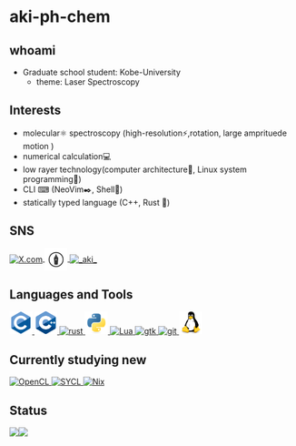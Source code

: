 # aki-ph-chem

## whoami

- Graduate school student: Kobe-University
    - theme: Laser Spectroscopy

## Interests

- molecular⚛️  spectroscopy (high-resolution⚡️,rotation, large amprituede motion )
- numerical calculation💻
- low rayer technology(computer architecture🧮, Linux system programming🐧)
- CLI ⌨ (NeoVim✒️, Shell🐚)
- statically typed language (C++, Rust 🦀)

## SNS

<p align="left">
<!-- X -->
<a href="https://x.com/aaki36011407" target="blank"><img align="center" src="https://upload.wikimedia.org/wikipedia/commons/c/ce/X_logo_2023.svg" alt="X.com" height="30" width="30"/>
</a>
<!-- Hatena -->
<a href="https://a44ki.hatenablog.com/" target="blank"><img align="center" src="./fig/hatenablog-logo.svg" alt="__aki_nikki_" height="40" width="40"/>
</a>
<!-- GitLab -->
<a href="https://gitlab.com/_aki_" target="blank"><img align="center" alt="_aki_" height="43" width="43">
</a>
</p>

## Languages and Tools

<p align="left">
<!-- C -->
<a href="https://www.cprogramming.com/" target="_blank" rel="noreferrer"><img src="https://raw.githubusercontent.com/devicons/devicon/master/icons/c/c-original.svg" alt="c" width="40" height="40"/>
</a>
<!-- C++ -->
<a href="https://www.w3schools.com/cpp/" target="_blank" rel="noreferrer"><img src="https://raw.githubusercontent.com/devicons/devicon/master/icons/cplusplus/cplusplus-original.svg" alt="cplusplus" width="40" height="40"/>
</a>
<!-- Rust -->
<a href="https://www.rust-lang.org" target="_blank" rel="noreferrer"><img src="https://www.rust-lang.org/static/images/rust-logo-blk.svg" alt="rust" width="55" height="55"/>
</a>
<!-- Python -->
<a href="https://www.python.org" target="_blank" rel="noreferrer"><img src="https://raw.githubusercontent.com/devicons/devicon/master/icons/python/python-original.svg" alt="python" width="40" height="40"/>
</a>
<!-- Lua -->
<a href="https://www.lua.org/" target="_blank" rel="noreferrer"><img src="https://upload.wikimedia.org/wikipedia/commons/c/cf/Lua-Logo.svg" alt="Lua" width="40" height="40"/>
</a>
<!-- Gtk -->
<a href="https://www.gtk.org/" target="_blank" rel="noreferrer"><img src="https://upload.wikimedia.org/wikipedia/commons/7/71/GTK_logo.svg" alt="gtk" width="40" height="40"/>
</a>
<!-- Git -->
<a href="https://git-scm.com/" target="_blank" rel="noreferrer"><img src="https://www.vectorlogo.zone/logos/git-scm/git-scm-icon.svg" alt="git" width="40" height="40"/>
</a>
<!-- Linux -->
<a href="https://www.linux.org/" target="_blank" rel="noreferrer"><img src="https://raw.githubusercontent.com/devicons/devicon/master/icons/linux/linux-original.svg" alt="linux" width="40" height="40"/>
</a>
</p>

## Currently studying new

<p align="left">
<!-- OpenCL -->
<a href="https://www.khronos.org/opencl/" target="_blank" rel="noreferrer"><img src="https://www.khronos.org/assets/images/api_logos/opencl3.svg" alt="OpenCL" width="80" height="80"/>
</a>
<!-- SYCL -->
<a href="https://www.khronos.org/sycl/" target="_blank" rel="noreferrer"><img src="https://www.khronos.org/assets/images/api_logos/sycl.svg" alt="SYCL" width="80" height="80"/>
</a>
<!-- Nix -->
<a href="https://nixos.org/" target="_blank" rel="noreferrer"><img src="https://upload.wikimedia.org/wikipedia/commons/3/35/Nix_Snowflake_Logo.svg" alt="Nix" width="80" height="80"/>
</a>
</p>

## Status

<a href="https://github.com/anuraghazra/github-readme-stats">
  <img align="left" src="https://github-readme-stats.vercel.app/api?username=aki-ph-chem&count_private=true&show_icons=true" />
</a>
<a href="https://github.com/anuraghazra/github-readme-stats">
  <img align="left" src="https://github-readme-stats.vercel.app/api/top-langs/?username=aki-ph-chem" />
</a>

